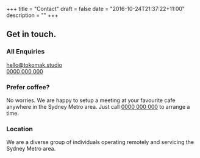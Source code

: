 +++
title = "Contact"
draft = false
date = "2016-10-24T21:37:22+11:00"
description = ""
+++

## Get in touch.

### All Enquiries

<a href="mailto:hello@tokomak.studio" target="_blank">hello@tokomak.studio</a>  
<a href="tel:0000000000" target="_blank">0000 000 000</a>

### Prefer coffee?

No worries. We are happy to setup a meeting at your favourite cafe anywhere in the Sydney Metro area. Just call <a href="tel:0000000000" target="_blank">0000 000 000</a> to arrange a time.

### Location

We are a diverse group of individuals operating remotely and servicing the Sydney Metro area.